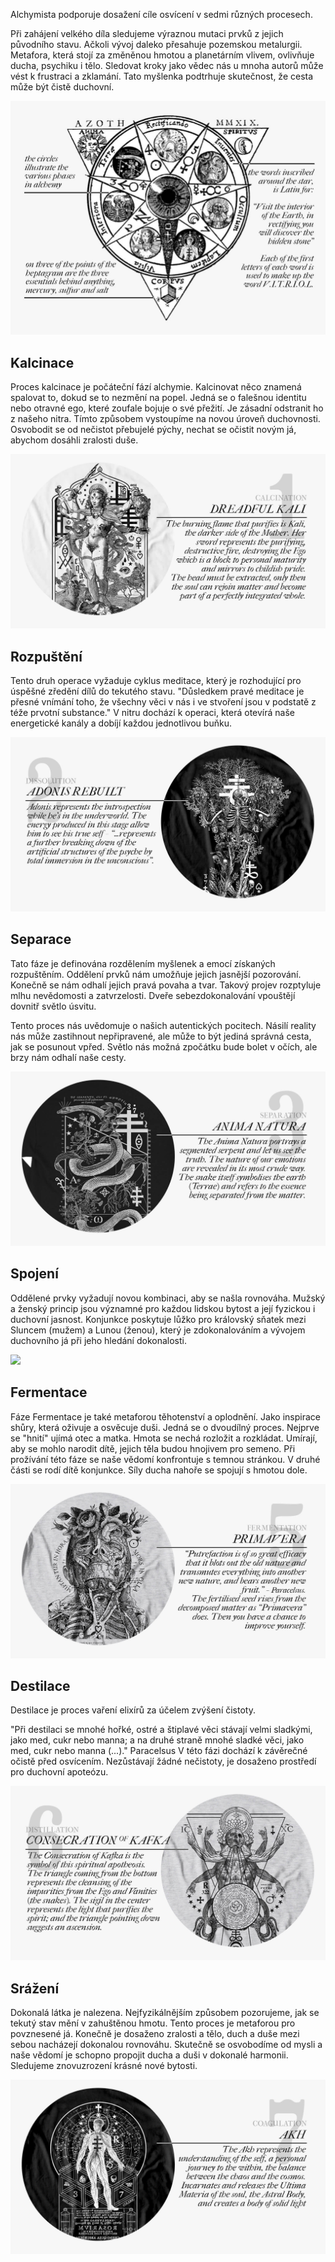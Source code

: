 Alchymista podporuje dosažení cíle osvícení v sedmi různých procesech. 

Při zahájení velkého díla sledujeme výraznou mutaci prvků z jejich původního stavu. Ačkoli vývoj daleko přesahuje pozemskou metalurgii. Metafora, která stojí za změněnou hmotou a planetárním vlivem, ovlivňuje ducha, psychiku i tělo. Sledovat kroky jako vědec nás u mnoha autorů může vést k frustraci a zklamání. Tato myšlenka podtrhuje skutečnost, že cesta může být čistě duchovní.

<img src="/assets/alchymiekruh.png"/>

## Kalcinace

Proces kalcinace je počáteční fází alchymie.  Kalcinovat něco znamená spalovat to, dokud se to nezmění na popel. 
Jedná se o falešnou identitu nebo otravné ego, které zoufale bojuje o své přežití. Je zásadní odstranit ho z našeho nitra. Tímto způsobem vystoupíme na novou úroveň duchovnosti.
Osvobodit se od nečistot přebujelé pýchy, nechat se očistit novým já, abychom dosáhli zralosti duše.

<img src="/assets/kalcinace.png"/>

## Rozpuštění

Tento druh operace vyžaduje cyklus meditace, který je rozhodující pro úspěšné zředění dílů do tekutého stavu.
"Důsledkem pravé meditace je přesné vnímání toho, že všechny věci v nás i ve stvoření jsou v podstatě z téže prvotní substance."
V nitru dochází k operaci, která otevírá naše energetické kanály a dobíjí každou jednotlivou buňku.

<img src="/assets/rozpuštění.png"/>

## Separace

Tato fáze je definována rozdělením myšlenek a emocí získaných rozpuštěním. Oddělení prvků nám umožňuje jejich jasnější pozorování. Konečně se nám odhalí jejich pravá povaha a tvar. Takový projev rozptyluje mlhu nevědomosti a zatvrzelosti. Dveře sebezdokonalování vpouštějí dovnitř světlo úsvitu. 

Tento proces nás uvědomuje o našich autentických pocitech. Násilí reality nás může zastihnout nepřipravené, ale může to být jediná správná cesta, jak se posunout vpřed. Světlo nás možná zpočátku bude bolet v očích, ale brzy nám odhalí naše cesty.

<img src="/assets/separace.png"/>

## Spojení

Oddělené prvky vyžadují novou kombinaci, aby se našla rovnováha. Mužský a ženský princip jsou významné pro každou lidskou bytost a její fyzickou i duchovní jasnost.
Konjunkce poskytuje lůžko pro královský sňatek mezi Sluncem (mužem) a Lunou (ženou), který je zdokonalováním a vývojem duchovního já při jeho hledání dokonalosti.

<img src="/assets/spojení.png"/>

## Fermentace

Fáze Fermentace je také metaforou těhotenství a oplodnění.  Jako inspirace shůry, která oživuje a osvěcuje duši.
Jedná se o dvoudílný proces. Nejprve se "hnití" ujímá otec a matka. Hmota se nechá rozložit a rozkládat. Umírají, aby se mohlo narodit dítě, jejich těla budou hnojivem pro semeno. Při prožívání této fáze se naše vědomí konfrontuje s temnou stránkou.
V druhé části se rodí dítě konjunkce. Síly ducha nahoře se spojují s hmotou dole.  

<img src="/assets/fermentace.png"/>

## Destilace

Destilace je proces vaření elixírů za účelem zvýšení čistoty. 

"Při destilaci se mnohé hořké, ostré a štiplavé věci stávají velmi sladkými, jako med, cukr nebo manna; a na druhé straně mnohé sladké věci, jako med, cukr nebo manna (...)." Paracelsus
V této fázi dochází k závěrečné očistě před osvícením. Nezůstávají žádné nečistoty, je dosaženo prostředí pro duchovní apoteózu. 

<img src="/assets/destilace.png"/>

## Srážení

Dokonalá látka je nalezena. Nejfyzikálnějším způsobem pozorujeme, jak se tekutý stav mění v zahuštěnou hmotu. Tento proces je metaforou pro povznesené já.
Konečně je dosaženo zralosti a tělo, duch a duše mezi sebou nacházejí dokonalou rovnováhu. Skutečně se osvobodíme od mysli a naše vědomí je schopno propojit ducha a duši v dokonalé harmonii. Sledujeme znovuzrození krásné nové bytosti.

<img src="/assets/srážení.png"/>